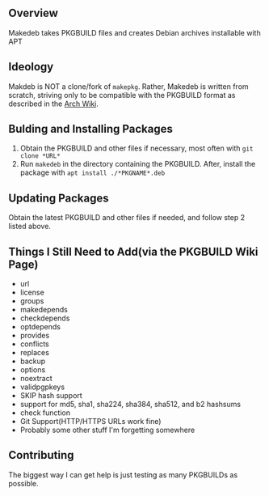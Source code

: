## Overview ##
Makedeb takes PKGBUILD files and creates Debian archives installable with APT

## Ideology ##
Makdeb is NOT a clone/fork of `makepkg`. Rather, Makedeb is written from scratch, striving only to be compatible with the PKGBUILD format as described in the [Arch Wiki](https://wiki.archlinux.org/index.php/PKGBUILD).

## Bulding and Installing Packages ##
1. Obtain the PKGBUILD and other files if necessary, most often with `git clone *URL*`
2. Run `makedeb` in the directory containing the PKGBUILD. After, install the package with `apt install ./*PKGNAME*.deb`

## Updating Packages ##
Obtain the latest PKGBUILD and other files if needed, and follow step 2 listed above.

## Things I Still Need to Add(via the PKGBUILD Wiki Page) ##
 - url
 - license
 - groups
 - makedepends
 - checkdepends
 - optdepends
 - provides
 - conflicts
 - replaces
 - backup
 - options
 - noextract
 - validpgpkeys
 - SKIP hash support
 - support for md5, sha1, sha224, sha384, sha512, and b2 hashsums
 - check function
 - Git Support(HTTP/HTTPS URLs work fine)
 - Probably some other stuff I'm forgetting somewhere
 
## Contributing ##
The biggest way I can get help is just testing as many PKGBUILDs as possible. 
